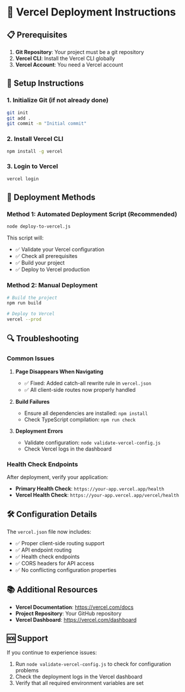 # 🚀 Vercel Deployment Instructions

## 📋 Prerequisites

1. **Git Repository**: Your project must be a git repository
2. **Vercel CLI**: Install the Vercel CLI globally
3. **Vercel Account**: You need a Vercel account

## 🔧 Setup Instructions

### 1. Initialize Git (if not already done)
```bash
git init
git add .
git commit -m "Initial commit"
```

### 2. Install Vercel CLI
```bash
npm install -g vercel
```

### 3. Login to Vercel
```bash
vercel login
```

## 🚀 Deployment Methods

### Method 1: Automated Deployment Script (Recommended)
```bash
node deploy-to-vercel.js
```

This script will:
- ✅ Validate your Vercel configuration
- ✅ Check all prerequisites
- ✅ Build your project
- ✅ Deploy to Vercel production

### Method 2: Manual Deployment
```bash
# Build the project
npm run build

# Deploy to Vercel
vercel --prod
```

## 🔍 Troubleshooting

### Common Issues

1. **Page Disappears When Navigating**
   - ✅ Fixed: Added catch-all rewrite rule in `vercel.json`
   - ✅ All client-side routes now properly handled

2. **Build Failures**
   - Ensure all dependencies are installed: `npm install`
   - Check TypeScript compilation: `npm run check`

3. **Deployment Errors**
   - Validate configuration: `node validate-vercel-config.js`
   - Check Vercel logs in the dashboard

### Health Check Endpoints

After deployment, verify your application:
- **Primary Health Check**: `https://your-app.vercel.app/health`
- **Vercel Health Check**: `https://your-app.vercel.app/vercel/health`

## 🛠 Configuration Details

The `vercel.json` file now includes:
- ✅ Proper client-side routing support
- ✅ API endpoint routing
- ✅ Health check endpoints
- ✅ CORS headers for API access
- ✅ No conflicting configuration properties

## 📚 Additional Resources

- **Vercel Documentation**: https://vercel.com/docs
- **Project Repository**: Your GitHub repository
- **Vercel Dashboard**: https://vercel.com/dashboard

## 🆘 Support

If you continue to experience issues:
1. Run `node validate-vercel-config.js` to check for configuration problems
2. Check the deployment logs in the Vercel dashboard
3. Verify that all required environment variables are set